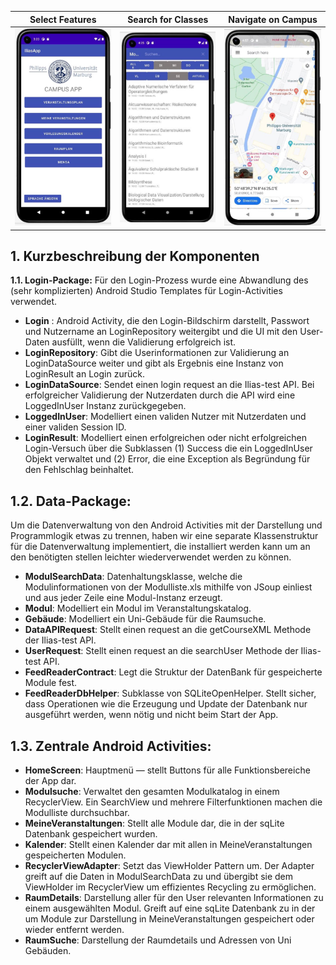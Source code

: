 
Select Features            |  Search for Classes | Navigate on Campus
:-------------------------:|:-------------------------: |:-------------------------:
<img src="screenshot1.png" alt="Main_Menu" width="200" >  |  <img src="screenshot2.png" alt="Modul_Information" width="200"> | <img src="screenshot3.png" alt="Map" width="200">





## 1. Kurzbeschreibung der Komponenten
 **1.1. Login-Package:**
Für den Login-Prozess wurde eine Abwandlung des (sehr komplizierten) Android Studio Templates für Login-Activities verwendet.

- **Login** :
Android Activity, die den Login-Bildschirm darstellt, Passwort und Nutzername an LoginRepository weitergibt und
die UI mit den User-Daten ausfüllt, wenn die Validierung erfolgreich ist.
- **LoginRepository**:
Gibt die Userinformationen zur Validierung an LoginDataSource weiter und gibt als Ergebnis eine Instanz von LoginResult an Login zurück.
- **LoginDataSource**:
Sendet einen login request an die Ilias-test API. Bei erfolgreicher Validierung der Nutzerdaten durch die API wird eine LoggedInUser Instanz zurückgegeben.
- **LoggedInUser**:
Modelliert einen validen Nutzer mit Nutzerdaten und einer validen Session ID.
- **LoginResult**:
Modelliert einen erfolgreichen oder nicht erfolgreichen Login-Versuch über die Subklassen (1) Success die ein LoggedInUser Objekt verwaltet und (2) Error, die eine Exception als Begründung für den Fehlschlag beinhaltet.

## 1.2. Data-Package:
Um die Datenverwaltung von den Android Activities mit der Darstellung und Programmlogik etwas zu trennen, haben wir eine separate Klassenstruktur für die Datenverwaltung implementiert, die installiert werden kann um an den benötigten stellen leichter wiederverwendet werden zu können.
- **ModulSearchData**:
Datenhaltungsklasse, welche die Modulinformationen von der Modulliste.xls mithilfe von JSoup einliest und aus jeder Zeile eine Modul-Instanz erzeugt.
- **Modul**:
Modelliert ein Modul im Veranstaltungskatalog.
- **Gebäude**:
Modelliert ein Uni-Gebäude für die Raumsuche.
- **DataAPIRequest**:
Stellt einen request an die getCourseXML Methode der Ilias-test API.
- **UserRequest**:
Stellt einen request an die searchUser Methode der Ilias-test API.
- **FeedReaderContract**:
Legt die Struktur der DatenBank für gespeicherte Module fest.
- **FeedReaderDbHelper**:
Subklasse von SQLiteOpenHelper. Stellt sicher, dass Operationen wie die Erzeugung und Update der Datenbank nur ausgeführt werden, wenn nötig und nicht beim Start der App.

## 1.3. Zentrale Android Activities:
- **HomeScreen**:
Hauptmenü — stellt Buttons für alle Funktionsbereiche der App dar.
- **Modulsuche**:
Verwaltet den gesamten Modulkatalog in einem RecyclerView. Ein SearchView und mehrere Filterfunktionen machen die Modulliste durchsuchbar.
- **MeineVeranstaltungen**:
Stellt alle Module dar, die in der sqLite Datenbank gespeichert wurden.
- **Kalender**:
Stellt einen Kalender dar mit allen in MeineVeranstaltungen gespeicherten Modulen.
- **RecyclerViewAdapter**:
Setzt das ViewHolder Pattern um.
Der Adapter greift auf die Daten in ModulSearchData zu und übergibt sie dem ViewHolder im RecyclerView um effizientes Recycling zu ermöglichen.
- **RaumDetails**:
Darstellung aller für den User relevanten Informationen zu einem ausgewählten Modul. Greift auf eine sqLite Datenbank zu in der um Module zur Darstellung in MeineVeranstaltungen gespeichert oder wieder entfernt werden.
- **RaumSuche**:
Darstellung der Raumdetails und Adressen von Uni Gebäuden.
